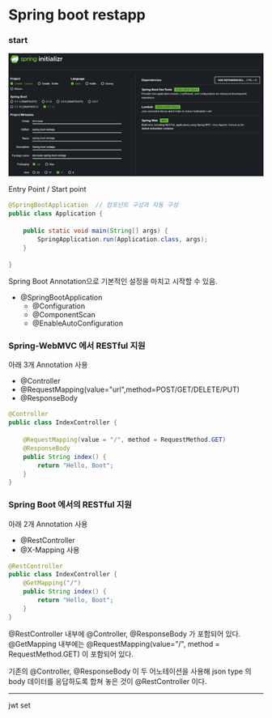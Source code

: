 # Spring boot restapp

### start
![start](./image/start.png)

Entry Point / Start point
```java
@SpringBootApplication  // 컴포넌트 구성과 자동 구성
public class Application {

	public static void main(String[] args) {
		SpringApplication.run(Application.class, args);
	}

}
```
Spring Boot Annotation으로 기본적인 설정을 마치고 시작할 수 있음.
- @SpringBootApplication
  - @Configuration
  - @ComponentScan
  - @EnableAutoConfiguration


### Spring-WebMVC 에서 RESTful 지원
아래 3개 Annotation 사용
- @Controller
- @RequestMapping(value="url",method=POST/GET/DELETE/PUT)
- @ResponseBody

```java
@Controller
public class IndexController {

    @RequestMapping(value = "/", method = RequestMethod.GET)
    @ResponseBody
    public String index() {
        return "Hello, Boot";
    }
}
```

### Spring Boot 에서의 RESTful 지원
아래 2개 Annotation 사용
- @RestController
- @X-Mapping 사용

```java
@RestController
public class IndexController {
    @GetMapping("/")
    public String index() {
        return "Hello, Boot";
    }
}
```
@RestController 내부에 @Controller, @ResponseBody 가 포함되어 있다.
@GetMapping 내부에는 @RequestMapping(value="/", method = RequestMethod.GET) 이 포함되어 있다.

기존의 @Controller, @ResponseBody 이 두 어노테이션을 사용해 json type 의 body 데이터를 응답하도록 합쳐 놓은 것이 @RestController 이다.

---
jwt set